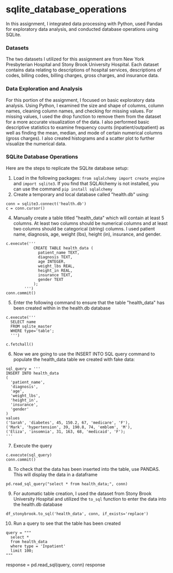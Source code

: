 # sqlite_database_operations

In this assignment, I integrated data processing with Python, used Pandas for exploratory data analysis, and conducted database operations using SQLite.

### Datasets

The two datasets I utilized for this assignment are from New York Presbyterian Hospital and Stony Brook University Hospital. Each dataset contains data relating to descriptions of hospital services, descriptions of codes, billing codes, billing charges, gross charges, and insurance data. 

### Data Exploration and Analysis 

For this portion of the assignment, I focused on basic exploratory data analysis. Using Python, I examined the size and shape of columns, column names, cleaning column names, and checking for missing values. For missing values, I used the drop function to remove them from the dataset for a more accurate visualization of the data. I also performed basic descriptive statistics to examine frequency counts (inpatient/outpatient) as well as finding the mean, median, and mode of certain numerical columns (gross charges). I also created histograms and a scatter plot to further visualize the numerical data. 

### SQLite Database Operations 

Here are the steps to replicate the SQLite database setup:

1. Load in the following packages: ```from sqlalchemy import create_engine``` and ```import sqlite3```. If you find that SQLAlchemy is not installed, you can use the command ```pip install sqlalchemy```
2. Create a temporary and local database called "health.db" using:
```
conn = sqlite3.connect('health.db')
c = conn.cursor()
```
4. Manually create a table titled "health_data" which will contain at least 5 columns. At least two columns should be numerical columns and at least two columns should be categorical (string) columns. I used patient name, diagnosis, age, weight (lbs), height (in), insurance, and gender.
```
c.execute('''
            CREATE TABLE health_data (
              patient_name TEXT,
              diagnosis TEXT,
              age INTEGER,
              weight_lbs REAL,
              height_in REAL,
              insurance TEXT,
              gender TEXT
            );
        ''')
conn.commit()
```
5. Enter the following command to ensure that the table "health_data" has been created within in the health.db database
```
c.execute('''
  SELECT name
  FROM sqlite_master
  WHERE type='table';
  ''')

c.fetchall()
```
6. Now we are going to use the INSERT INTO SQL query command to populate the health_data table we created with fake data:
```
sql_query = '''
INSERT INTO health_data
(
  'patient_name',
  'diagnosis',
  'age',
  'weight_lbs',
  'height_in',
  'insurance',
  'gender'
)
values
('Sarah', 'diabetes', 45, 150.2, 67, 'medicare', 'F'),
('Mark', 'hypertension', 39, 190.8, 74, 'emblem', 'M'),
('Eliza', 'insomnia', 31, 163, 68, 'medicaid', 'F');
'''
```
7. Execute the query 
```
c.execute(sql_query)
conn.commit()
```
8. To check that the data has been inserted into the table, use PANDAS. This will display the data in a dataframe
```
pd.read_sql_query("select * from health_data;", conn)
```
9. For automatic table creation, I used the dataset from Stony Brook University Hospital and utilized the ```to_sql``` function to enter the data into the health.db database
```
df_stonybrook.to_sql('health_data', conn, if_exists='replace')
```
10. Run a query to see that the table has been created
```
query = """
  select *
  from health_data
  where type = 'Inpatient'
  limit 100;
"""
```

response = pd.read_sql(query, conn)
response



